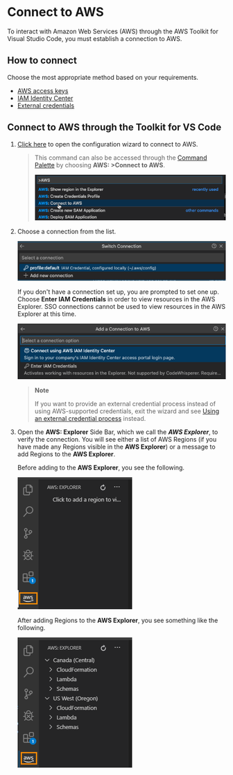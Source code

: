 # Connect to AWS

To interact with Amazon Web Services \(AWS\) through the AWS Toolkit for Visual Studio Code, you must establish a connection to AWS\.

## How to connect

Choose the most appropriate method based on your requirements.

-   [AWS access keys](https://docs.aws.amazon.com/toolkit-for-vscode/latest/userguide/obtain-credentials.html)
-   [IAM Identity Center](https://docs.aws.amazon.com/toolkit-for-vscode/latest/userguide/sso-credentials.html)
-   [External credentials](https://docs.aws.amazon.com/toolkit-for-vscode/latest/userguide/external-credential-process.html)

## Connect to AWS through the Toolkit for VS Code

1. [Click here](command:aws.toolkit.login) to open the configuration wizard to connect to AWS.

    > This command can also be accessed through the [Command Palette](https://docs.aws.amazon.com/toolkit-for-vscode/latest/userguide/toolkit-navigation.html#command-locations) by choosing **AWS: >Connect to AWS**\.
    >
    > ![AWS Toolkit Command palette, Connect to AWS](./images/aws-toolkit-commandpalette.png)

2. Choose a connection from the list\.

    ![AWS Toolkit command palette choose profile window](./images/aws-toolkit-choose-connection.png)

    If you don't have a connection set up, you are prompted to set one up\. Choose **Enter IAM Credentials** in order to view resources in the AWS Explorer. SSO connections cannot be used to view resources in the AWS Explorer at this time.

    ![AWS Toolkit setup profile prompt.](./images/aws-toolkit-add-connection.png)

    > **Note**
    >
    > If you want to provide an external credential process instead of using AWS\-supported credentials, exit the wizard and see [Using an external credential process](https://docs.aws.amazon.com/toolkit-for-vscode/latest/userguide/external-credential-process.html) instead\.

3. Open the **AWS: Explorer** Side Bar, which we call the **_AWS Explorer_**, to verify the connection\. You will see either a list of AWS Regions \(if you have made any Regions visible in the **AWS Explorer**\) or a message to add Regions to the **AWS Explorer**\.

    Before adding to the **AWS Explorer**, you see the following\.

    ![AWS Explorer without Regions](./images/aws-explorer-no-regions.png)

    After adding Regions to the **AWS Explorer**, you see something like the following\.

    ![AWS Explorer with regions](./images/aws-explorer-with-regions.png)
